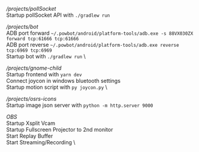 _/projects/pollSocket_ \
Startup pollSocket API with `./gradlew run`

_/projects/bot_ \
ADB port forward `~/.powbot/android/platform-tools/adb.exe -s 88VX030ZX forward tcp:61666 tcp:61666` \
ADB port reverse `~/.powbot/android/platform-tools/adb.exe reverse tcp:6969 tcp:6969` \
Startup bot with `./gradlew run` \

_/projects/gnome-child_ \
Startup frontend with `yarn dev` \
Connect joycon in windows bluetooth settings \
Startup motion script with `py joycon.py` \

_/projects/osrs-icons_ \
Startup image json server with `python -m http.server 9000`

_OBS_ \
Startup Xsplit Vcam \
Startup Fullscreen Projector to 2nd monitor \
Start Replay Buffer \
Start Streaming/Recording \
